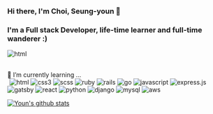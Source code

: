 ### Hi there, I'm Choi, Seung-youn 👋

### I'm a Full stack Developer, life-time learner and full-time wanderer :)
[<img align="left" alt="html" src="https://img.shields.io/badge/linkedin-%230077B5.svg?&style=for-the-badge&logo=linkedin&logoColor=white" />](https://www.linkedin.com/in/seungyoun-choi-98192b108/) <br />
<br />

🌱 I’m currently learning ...<br />
  <img style="padding-left: 5px;" alt="html" src="https://img.shields.io/badge/html5%20-%23E34F26.svg?&style=for-the-badge&logo=html5&logoColor=white" />
  <img alt="css3" src="https://img.shields.io/badge/css3%20-%231572B6.svg?&style=for-the-badge&logo=css3&logoColor=white" />
  <img alt="scss" src="https://img.shields.io/badge/sass%20-%23CC6699.svg?&style=for-the-badge&logo=sass&logoColor=white" />
  <img alt="ruby" src="https://img.shields.io/badge/ruby-%23CC342D.svg?&style=for-the-badge&logo=ruby&logoColor=white" />
  <img alt="rails" src="https://img.shields.io/badge/rails%20-%23CC0000.svg?&style=for-the-badge&logo=ruby-on-rails&logoColor=white" />
  <img alt="go" src="https://img.shields.io/badge/Go-00ADD8?style=for-the-badge&logo=go&logoColor=white" />
  <img alt="javascript" src="https://img.shields.io/badge/javascript-%23F7DF1E.svg?&style=for-the-badge&logo=javascript&logoColor=black" />
  <img alt="express.js" src="https://img.shields.io/badge/express.js%20-%23404d59.svg?&style=for-the-badge" />
  <img alt="gatsby" src="https://img.shields.io/badge/gatsby%20-663399.svg?&style=for-the-badge&logo=gatsby&logoColor=white" />
  <img alt="react" src="https://img.shields.io/badge/react%20-%2320232a.svg?&style=for-the-badge&logo=react&logoColor=%2361DAFB" />
  <img alt="python" src="https://img.shields.io/badge/python%20-%2314354C.svg?&style=for-the-badge&logo=python&logoColor=white" />
  <img alt="django" src="https://img.shields.io/badge/django%20-%23092E20.svg?&style=for-the-badge&logo=django&logoColor=white" />
  <img alt="mysql" src="https://img.shields.io/badge/mysql-%2300f.svg?&style=for-the-badge&logo=mysql&logoColor=white" />
  <img alt="aws" src="https://img.shields.io/badge/Amazon%20AWS-%23232F3E?logo=amazon-aws&logoColor=white&style=for-the-badge" />

  [![Youn's github stats](https://github-readme-stats.vercel.app/api?username=CHOISEUNGYOUN&show_icons=true&theme=tokyonight)](https://github.com/CHOISEUNGYOUN/github-readme-stats)

<!--
**CHOISEUNGYOUN/CHOISEUNGYOUN** is a ✨ _special_ ✨ repository because its `README.md` (this file) appears on your GitHub profile.

Here are some ideas to get you started:

- 🔭 I’m currently working on ...
- 🌱 I’m currently learning ...
- 👯 I’m looking to collaborate on ...
- 🤔 I’m looking for help with ...
- 💬 Ask me about ...
- 📫 How to reach me: ...
- 😄 Pronouns: ...
- ⚡ Fun fact: ...
-->
